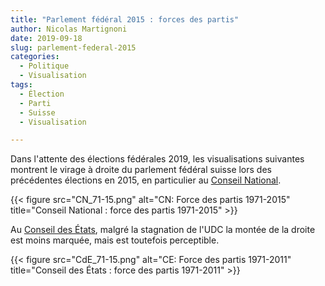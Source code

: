 ```yaml
---
title: "Parlement fédéral 2015 : forces des partis"
author: Nicolas Martignoni
date: 2019-09-18
slug: parlement-federal-2015
categories:
  - Politique
  - Visualisation
tags:
  - Élection
  - Parti
  - Suisse
  - Visualisation

---
```

Dans l'attente des élections fédérales 2019, les visualisations suivantes montrent le virage à droite du parlement fédéral suisse lors des précédentes élections en 2015, en particulier au [Conseil National][2].

{{< figure src="CN_71-15.png" alt="CN: Force des partis 1971-2015" title="Conseil National : force des partis 1971-2015" >}}

Au [Conseil des États][1], malgré la stagnation de l'UDC la montée de la droite est moins marquée, mais est toutefois perceptible.

{{< figure src="CdE_71-15.png" alt="CE: Force des partis 1971-2011" title="Conseil des États : force des partis 1971-2011" >}}

 [1]: https://www.parlament.ch/fr/organe/conseil-des-etats "Conseil des États"
 [2]: https://www.parlament.ch/fr/organe/conseil-national "Conseil National"

<!--more-->
